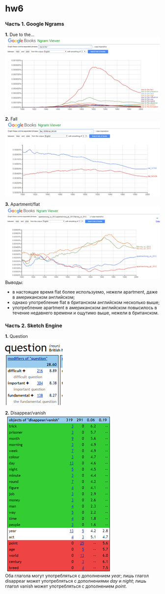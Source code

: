 # hw6

### Часть 1. Google Ngrams  

**1.** Due to the...  
![](https://github.com/AverageGnoll/hw6/blob/master/2018-04-09_20-04-44.png)  

**2.** Fall  
![](https://github.com/AverageGnoll/hw6/blob/master/2018-04-09_20-11-06.png)  

**3.** Apartment/flat  
![](https://github.com/AverageGnoll/hw6/blob/master/2018-04-09_20-18-11.png)  
Выводы:
* в настоящее время flat более используемо, нежели apartment, даже в американском английском;  
* однако употребление flat в британском английском несколько выше;  
* употребление apartment в американском английском повысилось в течение недавнего времени и ощутимо выше, нежели в британском.


### Часть 2. Sketch Engine  

**1.** Question  
![](https://github.com/AverageGnoll/hw6/blob/master/2018-04-09_20-28-03.png)  

**2.** Disappear/vanish  
![](https://github.com/AverageGnoll/hw6/blob/master/2018-04-09_22-28-41.png)  
Оба глагола могут употребляться с дополнением *year*; лишь глагол disappear может употребляться с дополнениями *day* и *night*; лишь глагол vanish может употребляться с дополнением *point*.
